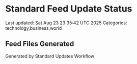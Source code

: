 # Standard Feed Update Status
Last updated: Sat Aug 23 23:35:42 UTC 2025
Categories: technology,business,world

## Feed Files Generated

Generated by Standard Updates Workflow
